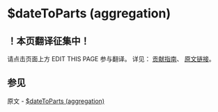 # $dateToParts (aggregation)

## ！本页翻译征集中！

请点击页面上方 EDIT THIS PAGE 参与翻译。
详见：
[贡献指南]( https://github.com/JinMuInfo/MongoDB-Manual-zh/blob/master/CONTRIBUTING.md )、
[原文链接](  https://docs.mongodb.com/manual/reference/operator/aggregation/dateToParts/  )。

## 参见

原文 - [$dateToParts (aggregation)]( https://docs.mongodb.com/manual/reference/operator/aggregation/dateToParts/ )

